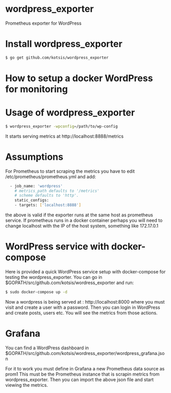 # wordpress_exporter
Prometheus exporter for WordPress

# Install wordpress_exporter
```sh
$ go get github.com/kotsis/wordpress_exporter
```

# How to setup a docker WordPress for monitoring

# Usage of wordpress_exporter
```sh
$ wordpress_exporter -wpconfig=/path/to/wp-config
```
It starts serving metrics at http://localhost:8888/metrics

# Assumptions
For Prometheus to start scraping the metrics you have to edit /etc/prometheus/prometheus.yml and add:

```sh
  - job_name: 'wordpress'
    # metrics_path defaults to '/metrics'
    # scheme defaults to 'http'.
    static_configs:
    - targets: ['localhost:8888']
```

the above is valid if the exporter runs at the same host as prometheus service. If prometheus runs
in a docker container perhaps you will need to change localhost with the IP of the host system, something like 172.17.0.1

# WordPress service with docker-compose

Here is provided a quick WordPress service setup with docker-compose for testing the wordpress_exporter.
You can go in $GOPATH/src/github.com/kotsis/wordress_exporter and run:
```sh
$ sudo docker-compose up -d
```

Now a wordpress is being served at : http://localhost:8000 where you must visit and create a user with a password.
Then you can login in WordPress and create posts, users etc.
You will see the metrics from those actions.

# Grafana
You can find a WordPress dashboard in $GOPATH/src/github.com/kotsis/wordress_exporter/wordpress_grafana.json

For it to work you must define in Grafana a new Prometheus data source as prom1
This must be the Prometheus instance that is scrapin metrics from wordpress_exporter.
Then you can import the above json file and start viewing the metrics.
